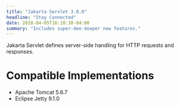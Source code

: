 ```yaml
---
title: "Jakarta Servlet 3.0.0"
headline: "Stay Connected" 
date: 2018-04-05T16:10:38-04:00
summary: "Includes super-dee-dooper new features."
---
```

Jakarta Servlet defines server-side handling for HTTP requests and responses.

# Compatible Implementations

* Apache Tomcat 5.6.7
* Eclipse Jetty 9.1.0